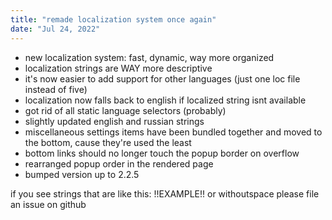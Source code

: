 ```yaml
---
title: "remade localization system once again"
date: "Jul 24, 2022"
---
```


- new localization system: fast, dynamic, way more organized
- localization strings are WAY more descriptive
- it's now easier to add support for other languages (just one loc file instead of five)
- localization now falls back to english if localized string isnt available
- got rid of all static language selectors (probably)
- slightly updated english and russian strings
- miscellaneous settings items have been bundled together and moved to the bottom, cause they're used the least
- bottom links should no longer touch the popup border on overflow
- rearranged popup order in the rendered page
- bumped version up to 2.2.5

if you see strings that are like this: !!EXAMPLE!! or withoutspace please file an issue on github
